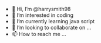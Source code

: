 - 👋 Hi, I’m @harrysmith98
- 👀 I’m interested in coding
- 🌱 I’m currently learning java script
- 💞️ I’m looking to collaborate on ...
- 📫 How to reach me ...

<!---
harrysmith98/harrysmith98 is a ✨ special ✨ repository because its `README.md` (this file) appears on your GitHub profile.
You can click the Preview link to take a look at your changes.
--->
